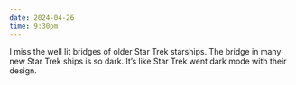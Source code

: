 ```yaml
---
date: 2024-04-26
time: 9:30pm
---
```

I miss the well lit bridges of older Star Trek starships. The bridge in many new Star Trek ships is so dark. It’s like Star Trek went dark mode with their design.